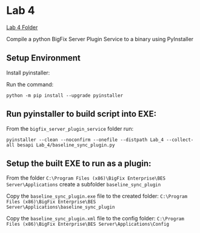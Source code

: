 # Lab 4

[Lab 4 Folder](../Lab_4/)

Compile a python BigFix Server Plugin Service to a binary using PyInstaller

## Setup Environment

Install pyinstaller:

Run the command:

```
python -m pip install --upgrade pyinstaller
```

## Run pyinstaller to build script into EXE:

From the `bigfix_server_plugin_service` folder run:

```
pyinstaller --clean --noconfirm --onefile --distpath Lab_4 --collect-all besapi Lab_4/baseline_sync_plugin.py
```

## Setup the built EXE to run as a plugin:

From the folder `C:\Program Files (x86)\BigFix Enterprise\BES Server\Applications` create a subfolder `baseline_sync_plugin`

Copy the `baseline_sync_plugin.exe` file to the created folder: `C:\Program Files (x86)\BigFix Enterprise\BES Server\Applications\baseline_sync_plugin`

Copy the `baseline_sync_plugin.xml` file to the config folder: `C:\Program Files (x86)\BigFix Enterprise\BES Server\Applications\Config`
